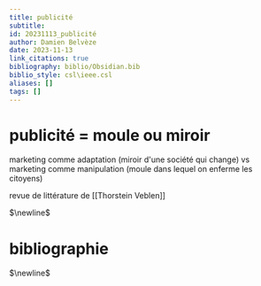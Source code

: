 ```yaml
---
title: publicité
subtitle:
id: 20231113_publicité
author: Damien Belvèze
date: 2023-11-13
link_citations: true
bibliography: biblio/Obsidian.bib
biblio_style: csl\ieee.csl
aliases: []
tags: []
---
```

# publicité = moule ou miroir

marketing comme adaptation (miroir d'une société qui change) vs marketing comme manipulation (moule dans lequel on enferme les citoyens)

revue de littérature de [[Thorstein Veblen]]




$\newline$
# bibliographie
$\newline$







